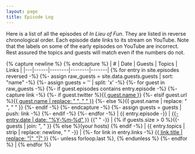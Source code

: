 ```yaml
---
layout: page
title: Episode Log
---
```


Here is a list of all the episodes of *In Lieu of Fun*. They are listed in
reverse chronological order. Each episode date links to its stream on YouTube.
Note that the labels on some of the early episodes on YouTube are incorrect.
Rest assured the topics and guests will match even if the numbers do not.

{% capture newline %}
{% endcapture %}
| # | Date | Guests | Topics | Links |
|---|------|--------|--------|-------|
{% for entry in site.episodes reversed -%}
{%- assign raw_guests = site.data.guests.guests | sort: "name" -%}
{%- assign guests = '' | split: 'x' -%}
{%- for guest in raw_guests -%}
 {%- if guest.episodes contains entry.episode -%}
   {%- capture link -%}
     {%- if guest.twitter %}<a href="https://twitter.com/{{ guest.twitter }}">{{ guest.name }}</a>
     {%- elsif guest.url %}<a href="{{ guest.url }}">{{ guest.name | replace: " ", " " }}</a>
     {%- else %}{{ guest.name | replace: " ", " " }}
     {%- endif -%}
   {%- endcapture -%}
   {%- assign guests = guests | push: link -%}
 {%- endif -%}
{%- endfor -%}
| <a name="ep{{ entry.episode }}"></a>{{ entry.episode -}}
  | <a href="{{ site.config.url }}/stream/{{ entry.episode}}">
      {{- entry.date | date: "%Y‑%m‑%d" }}</a> {{" " -}}
  | {% if guests.size > 0 %}{{- guests | join: ", " }} {% else %}(your hosts) {% endif -%}
  | {{ entry.topics | strip | replace: newline, " " -}} |
{%- for link in entry.links -%}
  <a href="{{ link.url }}" target=_blank>{{ link.title | replace: "|", "\|" }}</a>
  {%- unless forloop.last %}, {% endunless %}
  {%- endfor %} |
{% endfor %}
